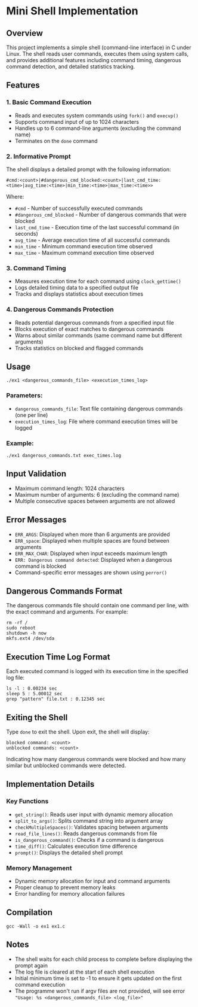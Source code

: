 # Mini Shell Implementation

## Overview
This project implements a simple shell (command-line interface) in C under Linux. The shell reads user commands, executes them using system calls, and provides additional features including command timing, dangerous command detection, and detailed statistics tracking.

## Features

### 1. Basic Command Execution
- Reads and executes system commands using `fork()` and `execvp()`
- Supports command input of up to 1024 characters
- Handles up to 6 command-line arguments (excluding the command name)
- Terminates on the `done` command

### 2. Informative Prompt
The shell displays a detailed prompt with the following information:
```
#cmd:<count>|#dangerous_cmd_blocked:<count>|last_cmd_time:<time>|avg_time:<time>|min_time:<time>|max_time:<time>>
```
Where:
- `#cmd` - Number of successfully executed commands
- `#dangerous_cmd_blocked` - Number of dangerous commands that were blocked
- `last_cmd_time` - Execution time of the last successful command (in seconds)
- `avg_time` - Average execution time of all successful commands
- `min_time` - Minimum command execution time observed
- `max_time` - Maximum command execution time observed

### 3. Command Timing
- Measures execution time for each command using `clock_gettime()`
- Logs detailed timing data to a specified output file
- Tracks and displays statistics about execution times

### 4. Dangerous Commands Protection
- Reads potential dangerous commands from a specified input file
- Blocks execution of exact matches to dangerous commands
- Warns about similar commands (same command name but different arguments)
- Tracks statistics on blocked and flagged commands

## Usage

```
./ex1 <dangerous_commands_file> <execution_times_log>
```

### Parameters:
- `dangerous_commands_file`: Text file containing dangerous commands (one per line)
- `execution_times_log`: File where command execution times will be logged

### Example:
```
./ex1 dangerous_commands.txt exec_times.log
```

## Input Validation
- Maximum command length: 1024 characters
- Maximum number of arguments: 6 (excluding the command name)
- Multiple consecutive spaces between arguments are not allowed

## Error Messages
- `ERR_ARGS`: Displayed when more than 6 arguments are provided
- `ERR_space`: Displayed when multiple spaces are found between arguments
- `ERR_MAX_CHAR`: Displayed when input exceeds maximum length
- `ERR: Dangerous command detected`: Displayed when a dangerous command is blocked
- Command-specific error messages are shown using `perror()`

## Dangerous Commands Format
The dangerous commands file should contain one command per line, with the exact command and arguments. For example:
```
rm -rf /
sudo reboot
shutdown -h now
mkfs.ext4 /dev/sda
```

## Execution Time Log Format
Each executed command is logged with its execution time in the specified log file:
```
ls -l : 0.00234 sec
sleep 5 : 5.00012 sec
grep "pattern" file.txt : 0.12345 sec
```

## Exiting the Shell
Type `done` to exit the shell. Upon exit, the shell will display:
```
blocked command: <count>
unblocked commands: <count>
```
Indicating how many dangerous commands were blocked and how many similar but unblocked commands were detected.

## Implementation Details

### Key Functions
- `get_string()`: Reads user input with dynamic memory allocation
- `split_to_args()`: Splits command string into argument array
- `checkMultipleSpaces()`: Validates spacing between arguments
- `read_file_lines()`: Reads dangerous commands from file
- `is_dangerous_command()`: Checks if a command is dangerous
- `time_diff()`: Calculates execution time difference
- `prompt()`: Displays the detailed shell prompt

### Memory Management
- Dynamic memory allocation for input and command arguments
- Proper cleanup to prevent memory leaks
- Error handling for memory allocation failures

## Compilation
```
gcc -Wall -o ex1 ex1.c
```

## Notes
- The shell waits for each child process to complete before displaying the prompt again
- The log file is cleared at the start of each shell execution
- Initial minimum time is set to -1 to ensure it gets updated on the first command execution
- The programme won't run if argv files are not provided, will see error ```"Usage: %s <dangerous_commands_file> <log_file>"```

